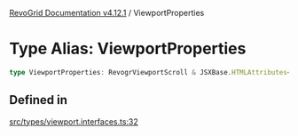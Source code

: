 [RevoGrid Documentation v4.12.1](README.md) / ViewportProperties

# Type Alias: ViewportProperties

```ts
type ViewportProperties: RevogrViewportScroll & JSXBase.HTMLAttributes<HTMLRevogrViewportScrollElement>;
```

## Defined in

[src/types/viewport.interfaces.ts:32](https://github.com/revolist/revogrid/blob/d509c0063a76a472726c991b21f1c163442771b4/src/types/viewport.interfaces.ts#L32)
